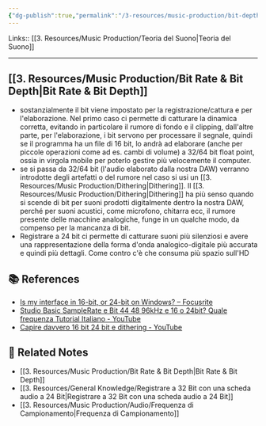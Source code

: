 ```yaml
---
{"dg-publish":true,"permalink":"/3-resources/music-production/bit-depth-e-frequenza-di-campionamento-da-scegliere/"}
---
```


Links:: [[3. Resources/Music Production/Teoria del Suono\|Teoria del Suono]]

---
## [[3. Resources/Music Production/Bit Rate & Bit Depth\|Bit Rate & Bit Depth]]

- sostanzialmente il bit viene impostato per la registrazione/cattura e per l'elaborazione. Nel primo caso ci permette di catturare la dinamica corretta, evitando in particolare il rumore di fondo e il clipping, dall'altre parte, per l'elaborazione, i bit servono per processare il segnale, quindi se il programma ha un file di 16 bit, lo andrà ad elaborare (anche per piccole operazioni come ad es. cambi di volume) a 32/64 bit float point, ossia in virgola mobile per poterlo gestire più velocemente il computer. 
- se si passa da 32/64 bit (l'audio elaborato dalla nostra DAW) verranno introdotte degli artefatti o del rumore nel caso si usi un [[3. Resources/Music Production/Dithering\|Dithering]]. Il [[3. Resources/Music Production/Dithering\|Dithering]] ha più senso quando si scende di bit per suoni prodotti digitalmente dentro la nostra DAW, perché per suoni acustici, come microfono, chitarra ecc, il rumore presente delle macchine analogiche, funge in un qualche modo, da compenso per la mancanza di bit. 
- Registrare a 24 bit ci permette di catturare suoni più silenziosi e avere una rappresentazione della forma d'onda analogico-digitale più accurata e quindi più dettagli. Come contro c'è che consuma più spazio sull'HD



## 📚 References

- [Is my interface in 16-bit, or 24-bit on Windows? – Focusrite](https://support.focusrite.com/hc/en-gb/articles/207546835-Is-my-interface-in-16-bit-or-24-bit-on-Windows)
- [Studio Basic SampleRate e Bit 44 48 96kHz e 16 o 24bit? Quale frequenza Tutorial Italiano - YouTube](https://youtu.be/jJEm10Hj1sQ)
- [Capire davvero 16 bit 24 bit e dithering - YouTube](https://youtu.be/Qi_YqWZYkec)


## 🔗 Related Notes

- [[3. Resources/Music Production/Bit Rate & Bit Depth\|Bit Rate & Bit Depth]]
- [[3. Resources/General Knowledge/Registrare a 32 Bit con una scheda audio a 24 Bit\|Registrare a 32 Bit con una scheda audio a 24 Bit]]
- [[3. Resources/Music Production/Audio/Frequenza di Campionamento\|Frequenza di Campionamento]]